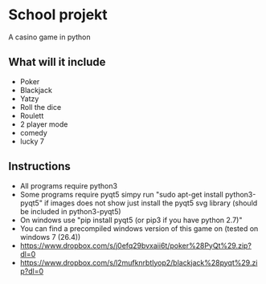 # School projekt
A casino game in python

## What will it include
- Poker
- Blackjack
- Yatzy
- Roll the dice
- Roulett
- 2 player mode
- comedy
- lucky 7
## Instructions
- All programs require python3
- Some programs require pyqt5
simpy run "sudo apt-get install python3-pyqt5" if images does not show just install the pyqt5 svg library (should be included in python3-pyqt5)
- On windows use "pip install pyqt5 (or pip3 if you have python 2.7)"
- You can find a precompiled windows version of this game on (tested on windows 7 (26.4))
- https://www.dropbox.com/s/j0efq29bvxaii6t/poker%28PyQt%29.zip?dl=0
- https://www.dropbox.com/s/l2mufknrbtlyop2/blackjack%28pyqt%29.zip?dl=0
